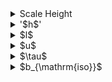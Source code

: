 
<details>
  <summary> Scale Height</summary>
  
  ![Image Alt Text](scalh1.png)
  
</details>
<details>
  <summary> '$h$' </summary>
  
  ![Image Alt Text](scalh1.png)
  
</details>
  <details>
    <summary> $l$ </summary>
  </details>
  <details>
    <summary> $u$ </summary>
  </details>
  <details>
    <summary> $\tau$ </summary>
  </details>
  <details>
    <summary> $b_{\mathrm{iso}}$ </summary>

  <blockquote>
  </blockquote>
